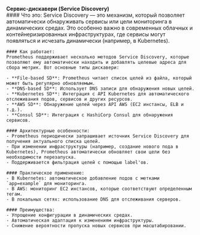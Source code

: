 **Сервис-дискавери (Service Discovery)**  
    #### Что это:
    Service Discovery — это механизм, который позволяет автоматически обнаруживать сервисы или цели мониторинга в динамических средах. Это особенно важно в современных облачных и контейнеризированных инфраструктурах, где сервисы могут появляться и исчезать динамически (например, в Kubernetes).
    
    #### Как работает:
    Prometheus поддерживает несколько методов Service Discovery, которые позволяют ему автоматически находить и добавлять целевые адреса для сбора метрик. Вот основные типы дискавери:
    
    - **File-based SD**: Prometheus читает список целей из файла, который может быть регулярно обновляемым.
    - **DNS-based SD**: Использует DNS записи для обнаружения новых целей.
    - **Kubernetes SD**: Интеграция с API Kubernetes для автоматического отслеживания подов, сервисов и других ресурсов.
    - **AWS SD**: Обнаружение целей через API AWS (EC2 инстансы, ELB и т.д.).
    - **Consul SD**: Интеграция с HashiCorp Consul для обнаружения сервисов.
    
    #### Архитектурные особенности:
    - Prometheus периодически запрашивает источник Service Discovery для получения актуального списка целей.
    - При изменении инфраструктуры (например, создание нового пода в Kubernetes), Prometheus автоматически обновляет свои цели без необходимости перезапуска.
    - Поддерживается фильтрация целей с помощью label'ов.
    
    #### Практическое применение:
    - В Kubernetes: автоматическое добавление подов с метками `app=example` для мониторинга.
    - В AWS: мониторинг EC2 инстансов, которые соответствуют определенным тегам.
    - В локальных сетях: использование DNS для отслеживания серверов.
    
    #### Преимущества:
    - Упрощение конфигурации в динамических средах.
    - Автоматическая адаптация к изменениям инфраструктуры.
    - Снижение вероятности пропуска новых сервисов при масштабировании.
